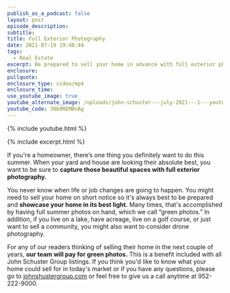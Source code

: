 ```yaml
---
publish_as_a_podcast: false
layout: post
episode_description:
subtitle:
title: Full Exterior Photography
date: 2021-07-19 19:48:44
tags:
  - Real Estate
excerpt: Be prepared to sell your home in advance with full exterior photos.
enclosure:
pullquote:
enclosure_type: video/mp4
enclosure_time:
use_youtube_image: true
youtube_alternate_image: /uploads/john-schuster---july-2021---1---youtube.jpeg
youtube_code: 38b0REMBnAg
---
```

{% include youtube.html %}

{% include excerpt.html %}

If you're a homeowner, there’s one thing you definitely want to do this summer. When your yard and house are looking their absolute best, you want to be sure to **capture those beautiful spaces with full exterior photography.**

You never know when life or job changes are going to happen. You might need to sell your home on short notice so it's always best to be prepared and **showcase your home in its best light.** Many times, that's accomplished by having full summer photos on hand, which we call “green photos.” In addition, if you live on a lake, have acreage, live on a golf course, or just want to sell a community, you might also want to consider drone photography.

For any of our readers thinking of selling their home in the next couple of years, **our team will pay for green photos.** This is a benefit included with all John Schuster Group listings. If you think you'd like to know what your home could sell for in today's market or if you have any questions, please go to <u><a target="_blank" rel="noopener" href="johnshustergroup.com">johnshustergroup.com</a></u> or feel free to give us a call anytime at 952-222-9000.
